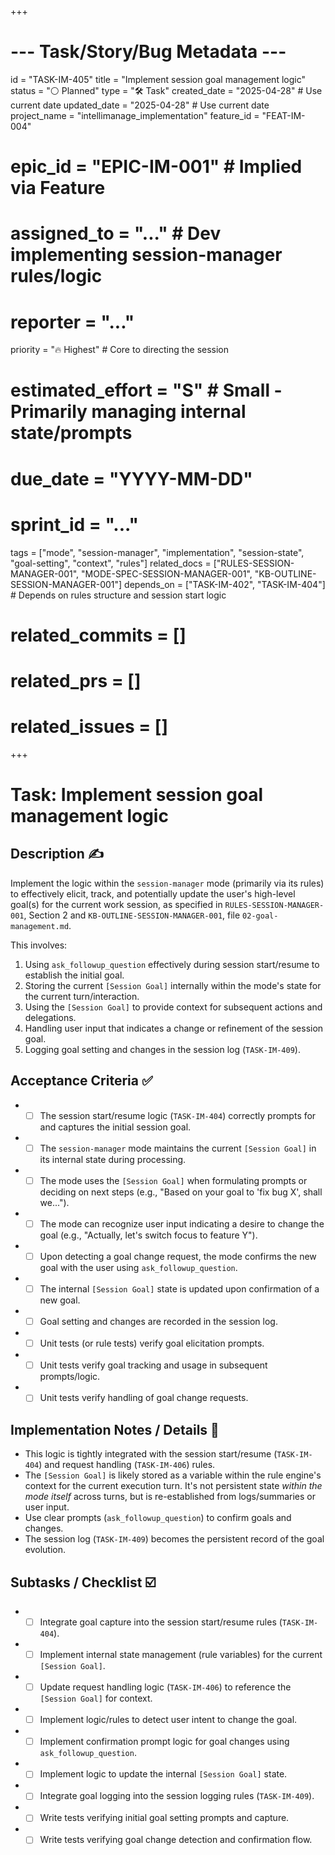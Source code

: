 +++
# --- Task/Story/Bug Metadata ---
id = "TASK-IM-405"
title = "Implement session goal management logic"
status = "⚪️ Planned"
type = "🛠️ Task"
created_date = "2025-04-28" # Use current date
updated_date = "2025-04-28" # Use current date
project_name = "intellimanage_implementation"
feature_id = "FEAT-IM-004"
# epic_id = "EPIC-IM-001" # Implied via Feature
# assigned_to = "..." # Dev implementing session-manager rules/logic
# reporter = "..."
priority = "🔥 Highest" # Core to directing the session
# estimated_effort = "S" # Small - Primarily managing internal state/prompts
# due_date = "YYYY-MM-DD"
# sprint_id = "..."
tags = ["mode", "session-manager", "implementation", "session-state", "goal-setting", "context", "rules"]
related_docs = ["RULES-SESSION-MANAGER-001", "MODE-SPEC-SESSION-MANAGER-001", "KB-OUTLINE-SESSION-MANAGER-001"]
depends_on = ["TASK-IM-402", "TASK-IM-404"] # Depends on rules structure and session start logic
# related_commits = []
# related_prs = []
# related_issues = []
+++

# Task: Implement session goal management logic

## Description ✍️

Implement the logic within the `session-manager` mode (primarily via its rules) to effectively elicit, track, and potentially update the user's high-level goal(s) for the current work session, as specified in `RULES-SESSION-MANAGER-001`, Section 2 and `KB-OUTLINE-SESSION-MANAGER-001`, file `02-goal-management.md`.

This involves:
1.  Using `ask_followup_question` effectively during session start/resume to establish the initial goal.
2.  Storing the current `[Session Goal]` internally within the mode's state for the current turn/interaction.
3.  Using the `[Session Goal]` to provide context for subsequent actions and delegations.
4.  Handling user input that indicates a change or refinement of the session goal.
5.  Logging goal setting and changes in the session log (`TASK-IM-409`).

## Acceptance Criteria ✅

*   - [ ] The session start/resume logic (`TASK-IM-404`) correctly prompts for and captures the initial session goal.
*   - [ ] The `session-manager` mode maintains the current `[Session Goal]` in its internal state during processing.
*   - [ ] The mode uses the `[Session Goal]` when formulating prompts or deciding on next steps (e.g., "Based on your goal to 'fix bug X', shall we...").
*   - [ ] The mode can recognize user input indicating a desire to change the goal (e.g., "Actually, let's switch focus to feature Y").
*   - [ ] Upon detecting a goal change request, the mode confirms the new goal with the user using `ask_followup_question`.
*   - [ ] The internal `[Session Goal]` state is updated upon confirmation of a new goal.
*   - [ ] Goal setting and changes are recorded in the session log.
*   - [ ] Unit tests (or rule tests) verify goal elicitation prompts.
*   - [ ] Unit tests verify goal tracking and usage in subsequent prompts/logic.
*   - [ ] Unit tests verify handling of goal change requests.

## Implementation Notes / Details 📝

*   This logic is tightly integrated with the session start/resume (`TASK-IM-404`) and request handling (`TASK-IM-406`) rules.
*   The `[Session Goal]` is likely stored as a variable within the rule engine's context for the current execution turn. It's not persistent state *within the mode itself* across turns, but is re-established from logs/summaries or user input.
*   Use clear prompts (`ask_followup_question`) to confirm goals and changes.
*   The session log (`TASK-IM-409`) becomes the persistent record of the goal evolution.

## Subtasks / Checklist ☑️

*   - [ ] Integrate goal capture into the session start/resume rules (`TASK-IM-404`).
*   - [ ] Implement internal state management (rule variables) for the current `[Session Goal]`.
*   - [ ] Update request handling logic (`TASK-IM-406`) to reference the `[Session Goal]` for context.
*   - [ ] Implement logic/rules to detect user intent to change the goal.
*   - [ ] Implement confirmation prompt logic for goal changes using `ask_followup_question`.
*   - [ ] Implement logic to update the internal `[Session Goal]` state.
*   - [ ] Integrate goal logging into the session logging rules (`TASK-IM-409`).
*   - [ ] Write tests verifying initial goal setting prompts and capture.
*   - [ ] Write tests verifying goal change detection and confirmation flow.